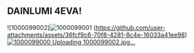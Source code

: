 ## DAINLUMI 4EVA!
![1000099002]![1000099001](https://github.com/user-attachments/assets/e7598047-ad64-458a-96e1-6e660ca8850c)
(https://github.com/user-attachments/assets/36fcf9c6-70f8-4281-8c4e-16033a41ee98)
[![1000099000](https://github.com/user-attachments/assets/60c21dcc-82af-4da2-a3e4-c274d8a2b559)
Uploading 1000099002.jpg…]()


<!--
**DAINLUMI/DAINLUMI** is a ✨ _special_ ✨ repository because its `README.md` (this file) appears on your GitHub profile.

Here are some ideas to get you started:

- 🔭 I’m currently working on ...
- 🌱 I’m currently learning ...
- 👯 I’m looking to collaborate on ...
- 🤔 I’m looking for help with ...
- 💬 Ask me about ...
- 📫 How to reach me: ...
- 😄 Pronouns: ...
- ⚡ Fun fact: ...
-->
